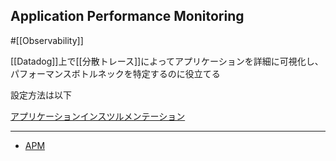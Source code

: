 ## Application Performance Monitoring

#[[Observability]]

[[Datadog]]上で[[分散トレース]]によってアプリケーションを詳細に可視化し、パフォーマンスボトルネックを特定するのに役立てる

設定方法は以下

[アプリケーションインスツルメンテーション](https://docs.datadoghq.com/ja/tracing/trace_collection/)

---

- [APM](https://docs.datadoghq.com/ja/tracing/)